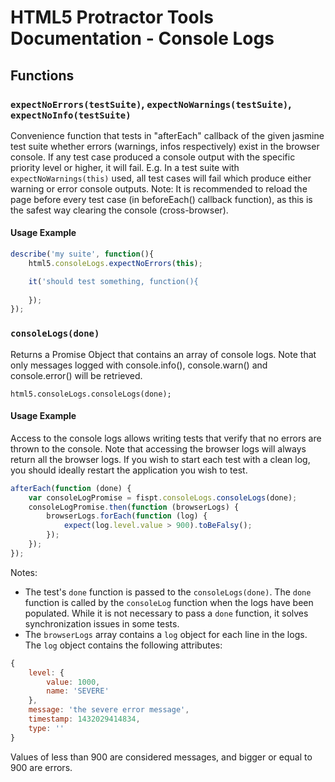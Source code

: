 # HTML5 Protractor Tools Documentation - Console Logs

## Functions

### `expectNoErrors(testSuite)`, `expectNoWarnings(testSuite)`, `expectNoInfo(testSuite)`

Convenience function that tests in "afterEach" callback of the given jasmine test suite whether errors (warnings, infos respectively) exist in the browser console. If any test case produced a console output with the specific priority level or higher, it will fail.
E.g. In a test suite with `expectNoWarnings(this)` used, all test cases will fail which produce either warning or error console outputs.
Note: It is recommended to reload the page before every test case (in beforeEach() callback function), as this is the safest way clearing the console (cross-browser).

#### Usage Example

```javascript
describe('my suite', function(){
    html5.consoleLogs.expectNoErrors(this);

    it('should test something, function(){
    
    });
});
```

### `consoleLogs(done)`

Returns a Promise Object that contains an array of console logs. Note that only messages logged with console.info(), console.warn() and console.error() will be retrieved.

```
html5.consoleLogs.consoleLogs(done);
```

#### Usage Example

Access to the console logs allows writing tests that verify that no errors are thrown to the console. Note that accessing the browser logs will always return all the browser logs. If you wish to start each test with a clean log, you should ideally restart the application you wish to test.

```javascript
afterEach(function (done) {
    var consoleLogPromise = fispt.consoleLogs.consoleLogs(done);
    consoleLogPromise.then(function (browserLogs) {
        browserLogs.forEach(function (log) {
            expect(log.level.value > 900).toBeFalsy();
        });
    });
});
```
Notes:

* The test's `done` function is passed to the `consoleLogs(done)`. The `done` function is called by the `consoleLog` function when
the logs have been populated. While it is not necessary to pass a `done` function, it solves synchronization issues in some tests.
* The `browserLogs` array contains a `log` object for each line in the logs. The `log` object contains the following attributes:

```javascript
{
    level: {
        value: 1000,
        name: 'SEVERE'
    },
    message: 'the severe error message',
    timestamp: 1432029414834,
    type: ''
}
```

Values of less than 900 are considered messages, and bigger or equal to 900 are errors.
